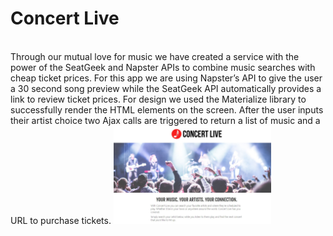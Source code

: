 <h1>Concert Live</h1> 
<br>
Through our mutual love for music we have created a service with the power of the SeatGeek and Napster APIs to combine music searches with cheap ticket prices. 
For this app we are using Napster’s API to give the user a 30 second song preview while the SeatGeek API automatically provides a link to review ticket prices. 
For design we used the Materialize library to successfully render the HTML elements on the screen. 
After the user inputs their artist choice two Ajax calls are triggered to return a list of music and a URL to purchase tickets.
 <a href="https://joshehenry.github.io/Project-1/"><img src="https://github.com/joshehenry/Project-1/blob/master/images/Snapshot.JPG" alt="Concert Live" style="width: 50%; height: 50%;"></a>
